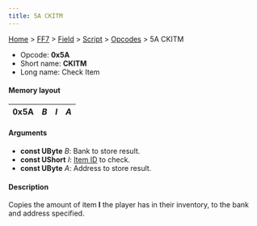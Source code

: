 ```yaml
---
title: 5A CKITM
---
```


[Home](Main%20Page.md) > [FF7](FF7.md) > [Field](FF7/Field.md) > [Script](FF7/Field/Script.md) > [Opcodes](FF7/Field/Script/Opcodes.md) > 5A CKITM

-   Opcode: **0x5A**
-   Short name: **CKITM**
-   Long name: Check Item

#### Memory layout

| 0x5A | *B* | *I* | *A* |
|------|-----|-----|-----|

#### Arguments

-   **const UByte** *B*: Bank to store result.
-   **const UShort** *I*: [Item ID][] to check.
-   **const UByte** *A*: Address to store result.

#### Description

Copies the amount of item **I** the player has in their inventory, to
the bank and address specified.

  [Item ID]: ../../../Item%20ID.md "wikilink"
